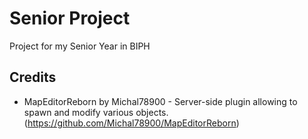 # Senior Project
Project for my Senior Year in BIPH

## Credits
- MapEditorReborn by Michal78900 - Server-side plugin allowing to spawn and modify various objects.(https://github.com/Michal78900/MapEditorReborn)

